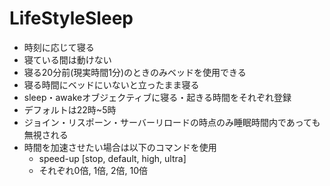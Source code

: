 # LifeStyleSleep
- 時刻に応じて寝る 
- 寝ている間は動けない  
- 寝る20分前(現実時間1分)のときのみベッドを使用できる  
- 寝る時間にベッドにいないと立ったまま寝る  
- sleep・awakeオブジェクティブに寝る・起きる時間をそれぞれ登録　　
- デフォルトは22時~5時  
- ジョイン・リスポーン・サーバーリロードの時点のみ睡眠時間内であっても無視される  
- 時間を加速させたい場合は以下のコマンドを使用  
    - speed-up [stop, default, high, ultra]
    - それぞれ0倍, 1倍, 2倍, 10倍